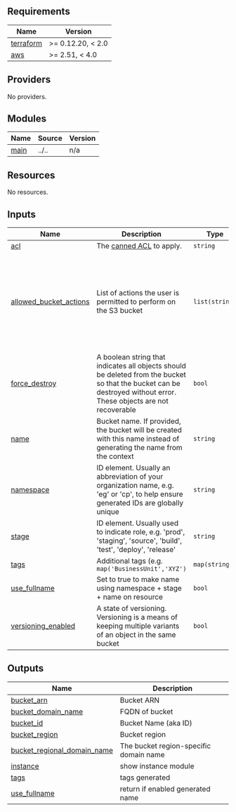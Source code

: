 <!-- BEGIN_TF_DOCS -->
## Requirements

| Name | Version |
|------|---------|
| <a name="requirement_terraform"></a> [terraform](#requirement\_terraform) | >= 0.12.20, < 2.0 |
| <a name="requirement_aws"></a> [aws](#requirement\_aws) | >= 2.51, < 4.0 |

## Providers

No providers.

## Modules

| Name | Source | Version |
|------|--------|---------|
| <a name="module_main"></a> [main](#module\_main) | ../.. | n/a |

## Resources

No resources.

## Inputs

| Name | Description | Type | Default | Required |
|------|-------------|------|---------|:--------:|
| <a name="input_acl"></a> [acl](#input\_acl) | The [canned ACL](https://docs.aws.amazon.com/AmazonS3/latest/dev/acl-overview.html#canned-acl) to apply. | `string` | `"private"` | no |
| <a name="input_allowed_bucket_actions"></a> [allowed\_bucket\_actions](#input\_allowed\_bucket\_actions) | List of actions the user is permitted to perform on the S3 bucket | `list(string)` | <pre>[<br>  "s3:PutObject",<br>  "s3:PutObjectAcl",<br>  "s3:GetObject",<br>  "s3:DeleteObject",<br>  "s3:ListBucket",<br>  "s3:ListBucketMultipartUploads",<br>  "s3:GetBucketLocation",<br>  "s3:AbortMultipartUpload"<br>]</pre> | no |
| <a name="input_force_destroy"></a> [force\_destroy](#input\_force\_destroy) | A boolean string that indicates all objects should be deleted from the bucket so that the bucket can be destroyed without error. These objects are not recoverable | `bool` | `false` | no |
| <a name="input_name"></a> [name](#input\_name) | Bucket name. If provided, the bucket will be created with this name instead of generating the name from the context | `string` | `null` | no |
| <a name="input_namespace"></a> [namespace](#input\_namespace) | ID element. Usually an abbreviation of your organization name, e.g. 'eg' or 'cp', to help ensure generated IDs are globally unique | `string` | `null` | no |
| <a name="input_stage"></a> [stage](#input\_stage) | ID element. Usually used to indicate role, e.g. 'prod', 'staging', 'source', 'build', 'test', 'deploy', 'release' | `string` | `null` | no |
| <a name="input_tags"></a> [tags](#input\_tags) | Additional tags (e.g. `map('BusinessUnit','XYZ')` | `map(string)` | `{}` | no |
| <a name="input_use_fullname"></a> [use\_fullname](#input\_use\_fullname) | Set to true to make name using namespace + stage + name on resource | `bool` | `false` | no |
| <a name="input_versioning_enabled"></a> [versioning\_enabled](#input\_versioning\_enabled) | A state of versioning. Versioning is a means of keeping multiple variants of an object in the same bucket | `bool` | `true` | no |

## Outputs

| Name | Description |
|------|-------------|
| <a name="output_bucket_arn"></a> [bucket\_arn](#output\_bucket\_arn) | Bucket ARN |
| <a name="output_bucket_domain_name"></a> [bucket\_domain\_name](#output\_bucket\_domain\_name) | FQDN of bucket |
| <a name="output_bucket_id"></a> [bucket\_id](#output\_bucket\_id) | Bucket Name (aka ID) |
| <a name="output_bucket_region"></a> [bucket\_region](#output\_bucket\_region) | Bucket region |
| <a name="output_bucket_regional_domain_name"></a> [bucket\_regional\_domain\_name](#output\_bucket\_regional\_domain\_name) | The bucket region-specific domain name |
| <a name="output_instance"></a> [instance](#output\_instance) | show instance module |
| <a name="output_tags"></a> [tags](#output\_tags) | tags generated |
| <a name="output_use_fullname"></a> [use\_fullname](#output\_use\_fullname) | return if enabled generated name |
<!-- END_TF_DOCS -->